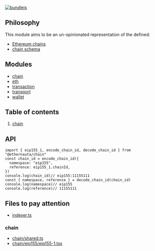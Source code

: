 [![bundlejs](https://deno.bundlejs.com/badge?q=@ethernauta/chain@0.0.10&treeshake=[*])](https://deno.bundlejs.com/badge?q=@ethernauta/chain@0.0.10&treeshake=[*])

## Philosophy

This module aims to be an un-opinionated representation of the defined:

- [Ethereum chains](https://github.com/ethereum-lists/chains/tree/master/_data/chains)
- [chain schema](https://github.com/ethereum-lists/chains/blob/master/tools/schema/chainSchema.json)

## Modules

- [chain](https://github.com/niconiahi/ethernauta/blob/main/packages/chain/README.md)
- [eth](https://github.com/niconiahi/ethernauta/blob/main/packages/eth/README.md)
- [transaction](https://github.com/niconiahi/ethernauta/blob/main/packages/transaction/README.md)
- [transport](https://github.com/niconiahi/ethernauta/blob/main/packages/transport/README.md)
- [wallet](https://github.com/niconiahi/ethernauta/blob/main/packages/wallet/README.md)

## Table of contents

1. [chain](#chain)

## API

```tsx
import { eip155_1, encode_chain_id, decode_chain_id } from "@ethernauta/chain"
const chain_id = encode_chain_id({
  namespace: "eip155",
  reference: eip155_1.chainId,
}) 
console.log(chain_id)// eip155:11155111
const { namespace, reference } = decode_chain_id(chain_id)
console.log(namespace)// eip155
console.log(reference)// 11155111
```

## Files to pay attention

- [indexer.ts](https://github.com/niconiahi/ethernauta/blob/main/packages/chain/src/indexer.ts)

### chain

- [chain/shared.ts](https://github.com/niconiahi/ethernauta/blob/main/packages/chain/src/chain/shared.ts)
- [chain/eip155/eip155-1.tsx](https://github.com/niconiahi/ethernauta/blob/main/packages/chain/src/chain/eip155/eip155-1.ts)
